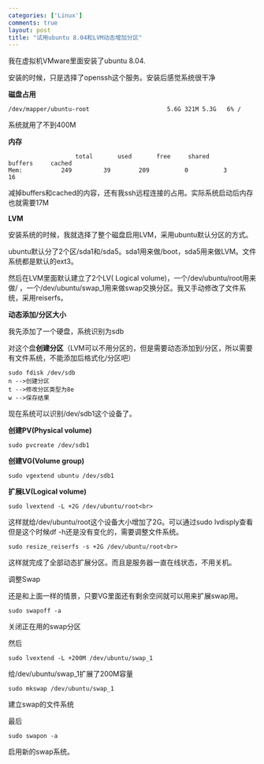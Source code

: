 ```yaml
--- 
categories: ['Linux']
comments: true
layout: post
title: "试用ubuntu 8.04和LVM动态增加分区"
---
```


我在虚拟机VMware里面安装了ubuntu 8.04.

安装的时候，只是选择了openssh这个服务。安装后感觉系统很干净

**磁盘占用**
```
/dev/mapper/ubuntu-root                      5.6G 321M 5.3G   6% /
```

系统就用了不到400M

**内存**

```
                   total       used       free     shared    buffers     cached
Mem:           249         39        209          0          3         16
```
减掉buffers和cached的内容，还有我ssh远程连接的占用。实际系统启动后内存也就需要17M

**LVM**

安装系统的时候，我就选择了整个磁盘启用LVM，采用ubuntu默认分区的方式。

ubuntu默认分了2个区/sda1和/sda5。sda1用来做/boot，sda5用来做LVM。文件系统都是默认的ext3。

然后在LVM里面默认建立了2个LV( Logical volume)，一个/dev/ubuntu/root用来做/ ，一个/dev/ubuntu/swap_1用来做swap交换分区。我又手动修改了文件系统，采用reiserfs。

**动态添加/分区大小**

我先添加了一个硬盘，系统识别为sdb

对这个盘**创建分区**（LVM可以不用分区的，但是需要动态添加到/分区，所以需要有文件系统，不能添加后格式化/分区吧）

```
sudo fdisk /dev/sdb
n -->创建分区
t -->修改分区类型为8e
w -->保存结果
```

现在系统可以识别/dev/sdb1这个设备了。

**创建PV(Physical volume)**

```
sudo pvcreate /dev/sdb1
```

**创建VG(Volume group)**

```
sudo vgextend ubuntu /dev/sdb1
```

**扩展LV(Logical volume)**

```
sudo lvextend -L +2G /dev/ubuntu/root<br>
```

这样就给/dev/ubuntu/root这个设备大小增加了2G。可以通过sudo lvdisply查看
但是这个时候df -h还是没有变化的，需要调整文件系统。

```
sudo resize_reiserfs -s +2G /dev/ubuntu/root<br>
```

这样就完成了全部动态扩展分区。而且是服务器一直在线状态，不用关机。

调整Swap

还是和上面一样的情景，只要VG里面还有剩余空间就可以用来扩展swap用。

```
sudo swapoff -a
```

关闭正在用的swap分区

然后

```
sudo lvextend -L +200M /dev/ubuntu/swap_1
```

给/dev/ubuntu/swap_1扩展了200M容量

```
sudo mkswap /dev/ubuntu/swap_1
```

建立swap的文件系统

最后

```
sudo swapon -a
```

启用新的swap系统。

